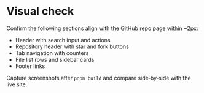 # Visual check

Confirm the following sections align with the GitHub repo page within ~2px:

- Header with search input and actions
- Repository header with star and fork buttons
- Tab navigation with counters
- File list rows and sidebar cards
- Footer links

Capture screenshots after `pnpm build` and compare side‑by‑side with the live site.
